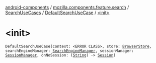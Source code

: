 [android-components](../../../index.md) / [mozilla.components.feature.search](../../index.md) / [SearchUseCases](../index.md) / [DefaultSearchUseCase](index.md) / [&lt;init&gt;](./-init-.md)

# &lt;init&gt;

`DefaultSearchUseCase(context: <ERROR CLASS>, store: `[`BrowserStore`](../../../mozilla.components.browser.state.store/-browser-store/index.md)`, searchEngineManager: `[`SearchEngineManager`](../../../mozilla.components.browser.search/-search-engine-manager/index.md)`, sessionManager: `[`SessionManager`](../../../mozilla.components.browser.session/-session-manager/index.md)`, onNoSession: (`[`String`](https://kotlinlang.org/api/latest/jvm/stdlib/kotlin/-string/index.html)`) -> `[`Session`](../../../mozilla.components.browser.session/-session/index.md)`)`